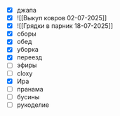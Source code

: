 - [x] джапа
- [x] ![[Выкуп ковров 02-07-2025]]
- [x] ![[Грядки в парник 18-07-2025]]
- [x] сборы
- [x] обед
- [x] уборка 
- [x] переезд
- [ ] эфиры
- [ ] cloxy
- [x] Ира
- [ ] пранама
- [ ] бусины
- [ ] рукоделие